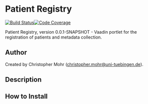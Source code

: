 # Patient Registry

[![Build Status](https://travis-ci.org/qbicsoftware/patient-registry-portlet.svg?branch=master)](https://travis-ci.org/qbicsoftware/patient-registry-portlet)[![Code Coverage]( https://codecov.io/gh/qbicsoftware/patient-registry-portlet/branch/master/graph/badge.svg)](https://codecov.io/gh/qbicsoftware/patient-registry-portlet)

Patient Registry, version 0.0.1-SNAPSHOT - Vaadin portlet for the registration of patients and metadata collection.

## Author

Created by Christopher Mohr (christopher.mohr@uni-tuebingen.de).

## Description

## How to Install

